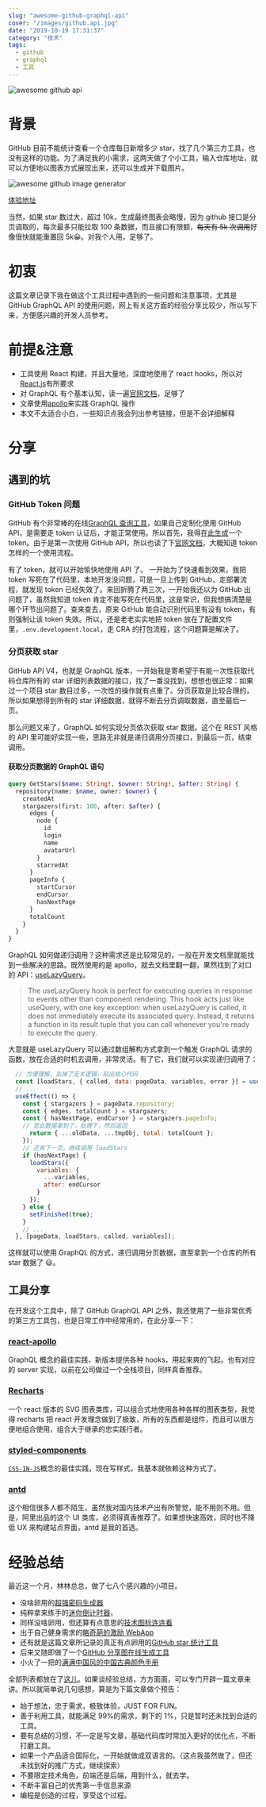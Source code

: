 ```yaml
---
slug: "awesome-github-graphql-api"
cover: "/images/github.api.jpg"
date: "2019-10-19 17:31:37"
category: "技术"
tags:
  - github
  - graphql
  - 工具
---
```


![awesome github api](/images/github.api.jpg)

# 背景

GitHub 目前不能统计查看一个仓库每日新增多少 star，找了几个第三方工具，也没有这样的功能。为了满足我的小需求，这两天做了个小工具，输入仓库地址，就可以方便地以图表方式展现出来，还可以生成并下载图片。

![awesome github image generator](/images/github.star.tool.png)

[体验地址](https://stars.yangerxiao.com/?repo=https://github.com/zerosoul/chinese-colors)

当然，如果 star 数过大，超过 10k，生成最终图表会略慢，因为 github 接口是分页调取的，每次最多只能拉取 100 条数据，而且接口有限额，~~每天有 5k 次调用~~好像很快就能重置回 5k😀。对我个人用，足够了。

# 初衷

这篇文章记录下我在做这个工具过程中遇到的一些问题和注意事项，尤其是 GitHub GraphQL API 的使用问题，网上有关这方面的经验分享比较少，所以写下来，方便感兴趣的开发人员参考。

# 前提&注意

- 工具使用 React 构建，并且大量地，深度地使用了 react hooks，所以对[React.js](https://reactjs.org)有所要求
- 对 GraphQL 有个基本认知，读一遍[官网文档](https://graphql.org)，足够了
- 文章使用[apollo](https://apollographql.com/docs/react/)来实践 GraphQL 操作
- 本文不太适合小白，一些知识点我会列出参考链接，但是不会详细解释

# 分享

## 遇到的坑

### GitHub Token 问题

GitHub 有个非常棒的在线[GraphQL 查询工具](https://developer.github.com/v4/explorer/)，如果自己定制化使用 GitHub API，是需要走 token 认证后，才能正常使用。所以首先，我得[在此生成](https://github.com/settings/tokens)一个 token。由于是第一次使用 GitHub API，所以也读了下[官网文档](https://developer.github.com/v4/guides/forming-calls/#authenticating-with-graphql)，大概知道 token 怎样的一个使用流程。

有了 token，就可以开始愉快地使用 API 了。 一开始为了快速看到效果，我把 token 写死在了代码里，本地开发没问题，可是一旦上传到 GitHub，走部署流程，就发现 token 已经失效了。来回折腾了两三次，一开始我还以为 GitHub 出问题了，虽然我知道 token 肯定不能写死在代码里，这是常识，但我想搞清楚是哪个环节出问题了。查来查去，原来 GitHub 能自动识别代码里有没有 token，有则强制让该 token 失效。所以，还是老老实实地把 token 放在了配置文件里，`.env.development.local`，走 CRA 的打包流程，这个问题算是解决了。

### 分页获取 star

GitHub API V4，也就是 GraphQL 版本，一开始我是寄希望于有能一次性获取代码仓库所有的 star 详细列表数据的接口，找了一番没找到，想想也很正常：如果过一个项目 star 数目过多，一次性的操作就有点重了。分页获取是比较合理的，所以如果想得到所有的 star 详细数据，就得不断去分页调取数据，直至最后一页。

那么问题又来了，GraphQL 如何实现分页依次获取 star 数据。这个在 REST 风格的 API 里可能好实现一些，思路无非就是递归调用分页接口，到最后一页，结束调用。

#### 获取分页数据的 GraphQL 语句

```graphql
query GetStars($name: String!, $owner: String!, $after: String) {
  repository(name: $name, owner: $owner) {
    createdAt
    stargazers(first: 100, after: $after) {
      edges {
        node {
          id
          login
          name
          avatarUrl
        }
        starredAt
      }
      pageInfo {
        startCursor
        endCursor
        hasNextPage
      }
      totalCount
    }
  }
}
```

GraphQL 如何做递归调用？这种需求还是比较常见的，一般在开发文档里就能找到一些解决的思路。既然使用的是 apollo，就去文档里翻一翻，果然找到了对口的 API：[useLazyQuery](https://www.apollographql.com/docs/react/api/react-hooks/#uselazyquery)。

> The useLazyQuery hook is perfect for executing queries in response to events other than component rendering. This hook acts just like useQuery, with one key exception: when useLazyQuery is called, it does not immediately execute its associated query. Instead, it returns a function in its result tuple that you can call whenever you're ready to execute the query.

大意就是 useLazyQuery 可以通过数组解构方式拿到一个触发 GraphQL 请求的函数，放在合适的时机去调用，非常灵活。有了它，我们就可以实现递归调用了：

```js
  // 方便理解，去掉了无关逻辑，贴出核心代码
  const [loadStars, { called, data: pageData, variables, error }] = useLazyQuery(GetStars);
  // ...
  useEffect(() => {
    const { stargazers } = pageData.repository;
    const { edges, totalCount } = stargazers;
    const { hasNextPage, endCursor } = stargazers.pageInfo;
    // 至此数据拿到了，处理下，然后返回
      return { ...oldData, ...tmpObj, total: totalCount };
    });
    // 还有下一页，继续调用 loadStars
    if (hasNextPage) {
      loadStars({
        variables: {
          ...variables,
          after: endCursor
        }
      });
    } else {
      setFinished(true);
    }
    // ...
  }, [pageData, loadStars, called, variables]);
```

这样就可以使用 GraphQL 的方式，递归调用分页数据，直至拿到一个仓库的所有 star 数据了 😃。

## 工具分享

在开发这个工具中，除了 GitHub GraphQL API 之外，我还使用了一些非常优秀的第三方工具包，也是日常工作中经常用的，在此分享一下：

### [react-apollo](https://apollographql.com/docs/react/)

GraphQL 概念的最佳实践，新版本提供各种 hooks，用起来爽的飞起。也有对应的 server 实现，以前在公司做过一个全栈项目，同样真香推荐。

### [Recharts](http://recharts.org)

一个 react 版本的 SVG 图表类库，可以组合式地使用各种各样的图表类型，我觉得 recharts 把 react 开发理念做到了极致，所有的东西都是组件，而且可以很方便地组合使用，组合大于继承的忠实践行者。

### [styled-components](https://styled-components.com)

[`CSS-IN-JS`](https://mxstbr.com/thoughts/css-in-js/)概念的最佳实践，现在写样式，我基本就依赖这种方式了。

### [antd](https://ant.design)

这个相信很多人都不陌生，虽然我对国内技术产出有所警觉，能不用则不用。但是，阿里出品的这个 UI 类库，必须得真香推荐了。如果想快速高效，同时也不降低 UX 来构建站点界面，antd 是我的首选。

# 经验总结

最近这一个月，林林总总，做了七八个感兴趣的小项目。

- 没啥卵用的[超强密码生成器](https://github.com/zerosoul/strong-password-generator)
- 纯粹拿来练手的[迷你倒计时器](https://github.com/zerosoul/mini-stopwatch)，
- 同样没啥卵用，但还算有点意思的[技术图标连连看](https://github.com/zerosoul/tech-logo-memo-game)
- 出于自己健身需求的[略奇葩的激励 WebApp](https://github.com/zerosoul/oh-my-goal)
- 还有就是这篇文章所记录的真正有点卵用的[GitHub star 统计工具](https://github.com/zerosoul/github-star-stats)
- 后来又随即做了一个[GitHub 分享图在线生成工具](https://github.com/zerosoul/github-social-image-generator)
- 小火了一把的[满满中国风的中国古典颜色手册](https://github.com/zerosoul/chinese-colors)

全部列表都放在了[这儿](https://yangerxiao.com/works)。如果谈经验总结，方方面面，可以专门开辟一篇文章来讲。所以就简单说几句感想，算是为下篇文章做个预告：

- 始于想法，忠于需求，极致体验，JUST FOR FUN。
- 善于利用工具，就能满足 99%的需求，剩下的 1%，只是暂时还未找到合适的工具。
- 要有总结的习惯，不一定是写文章，基础代码库时常加入更好的优化点，不断打磨工具。
- 如果一个产品适合国际化，一开始就做成双语言的。（这点我虽然做了，但还未找到好的推广方式，继续探索）
- 不要限定技术角色，前端还是后端，用到什么，就去学。
- 不断丰富自己的优秀第一手信息来源
- 编程是创造的过程，享受这个过程。
